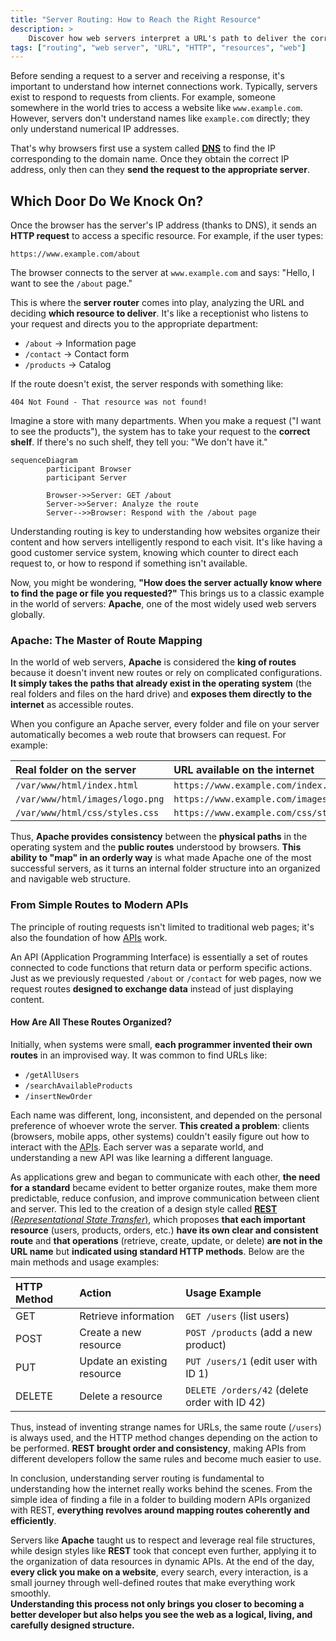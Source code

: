 ```yaml
---
title: "Server Routing: How to Reach the Right Resource"
description: >
    Discover how web servers interpret a URL's path to deliver the correct resource. This lesson explains server request routing with a clear analogy and diagrams to visualize the process.
tags: ["routing", "web server", "URL", "HTTP", "resources", "web"]
---
```


Before sending a request to a server and receiving a response, it's important to understand how internet connections work. Typically, servers exist to respond to requests from clients. For example, someone somewhere in the world tries to access a website like `www.example.com`. However, servers don't understand names like `example.com` directly; they only understand numerical IP addresses.

That's why browsers first use a system called [**DNS**](#) to find the IP corresponding to the domain name. Once they obtain the correct IP address, only then can they **send the request to the appropriate server**.

## Which Door Do We Knock On?

Once the browser has the server's IP address (thanks to DNS), it sends an **HTTP request** to access a specific resource. For example, if the user types:

```text
https://www.example.com/about
```

The browser connects to the server at `www.example.com` and says: "Hello, I want to see the `/about` page."

This is where the **server router** comes into play, analyzing the URL and deciding **which resource to deliver**. It's like a receptionist who listens to your request and directs you to the appropriate department:

- `/about` → Information page
- `/contact` → Contact form
- `/products` → Catalog

If the route doesn't exist, the server responds with something like:

```text
404 Not Found - That resource was not found!
```

Imagine a store with many departments. When you make a request ("I want to see the products"), the system has to take your request to the **correct shelf**. If there's no such shelf, they tell you: "We don't have it."

```mermaid
sequenceDiagram
        participant Browser
        participant Server

        Browser->>Server: GET /about
        Server->>Server: Analyze the route
        Server-->>Browser: Respond with the /about page
```

Understanding routing is key to understanding how websites organize their content and how servers intelligently respond to each visit. It's like having a good customer service system, knowing which counter to direct each request to, or how to respond if something isn't available.

Now, you might be wondering, **"How does the server actually know where to find the page or file you requested?"** This brings us to a classic example in the world of servers: **Apache**, one of the most widely used web servers globally.

### Apache: The Master of Route Mapping

In the world of web servers, **Apache** is considered the **king of routes** because it doesn't invent new routes or rely on complicated configurations. **It simply takes the paths that already exist in the operating system** (the real folders and files on the hard drive) and **exposes them directly to the internet** as accessible routes.

When you configure an Apache server, every folder and file on your server automatically becomes a web route that browsers can request. For example:

| Real folder on the server | URL available on the internet |
|:--------------------------|:------------------------------|
| `/var/www/html/index.html` | `https://www.example.com/index.html` |
| `/var/www/html/images/logo.png` | `https://www.example.com/images/logo.png` |
| `/var/www/html/css/styles.css` | `https://www.example.com/css/styles.css` |

Thus, **Apache provides consistency** between the **physical paths** in the operating system and the **public routes** understood by browsers. **This ability to "map" in an orderly way** is what made Apache one of the most successful servers, as it turns an internal folder structure into an organized and navigable web structure.

### From Simple Routes to Modern APIs

The principle of routing requests isn't limited to traditional web pages; it's also the foundation of how [APIs](https://4geeks.com/en/lesson/understanding-rest-apis?search=api) work.

An API (Application Programming Interface) is essentially a set of routes connected to code functions that return data or perform specific actions. Just as we previously requested `/about` or `/contact` for web pages, now we request routes **designed to exchange data** instead of just displaying content.

#### How Are All These Routes Organized?

Initially, when systems were small, **each programmer invented their own routes** in an improvised way. It was common to find URLs like:

- `/getAllUsers`
- `/searchAvailableProducts`
- `/insertNewOrder`

Each name was different, long, inconsistent, and depended on the personal preference of whoever wrote the server. **This created a problem**: clients (browsers, mobile apps, other systems) couldn't easily figure out how to interact with the [APIs](https://4geeks.com/en/lesson/understanding-rest-apis?search=api). Each server was a separate world, and understanding a new API was like learning a different language.

As applications grew and began to communicate with each other, **the need for a standard** became evident to better organize routes, make them more predictable, reduce confusion, and improve communication between client and server. This led to the creation of a design style called [**REST** (*Representational State Transfer*)](https://4geeks.com/en/lesson/understanding-rest-apis), which proposes **that each important resource** (users, products, orders, etc.) **have its own clear and consistent route** and **that operations** (retrieve, create, update, or delete) **are not in the URL name** but **indicated using standard HTTP methods**. Below are the main methods and usage examples:

| HTTP Method | Action                        | Usage Example                           |
|:------------|:------------------------------|:----------------------------------------|
| GET         | Retrieve information          | `GET /users` (list users)               |
| POST        | Create a new resource         | `POST /products` (add a new product)    |
| PUT         | Update an existing resource   | `PUT /users/1` (edit user with ID 1)    |
| DELETE      | Delete a resource             | `DELETE /orders/42` (delete order with ID 42) |

Thus, instead of inventing strange names for URLs, the same route (`/users`) is always used, and the HTTP method changes depending on the action to be performed. **REST brought order and consistency**, making APIs from different developers follow the same rules and become much easier to use.

In conclusion, understanding server routing is fundamental to understanding how the internet really works behind the scenes. From the simple idea of finding a file in a folder to building modern APIs organized with REST, **everything revolves around mapping routes coherently and efficiently**.

Servers like **Apache** taught us to respect and leverage real file structures, while design styles like **REST** took that concept even further, applying it to the organization of data resources in dynamic APIs. At the end of the day, **every click you make on a website**, every search, every interaction, is a small journey through well-defined routes that make everything work smoothly.  
**Understanding this process not only brings you closer to becoming a better developer but also helps you see the web as a logical, living, and carefully designed structure.**

